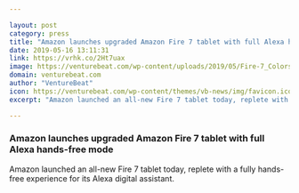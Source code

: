 ```yaml
---

layout: post
category: press
title: "Amazon launches upgraded Amazon Fire 7 tablet with full Alexa hands-free mode"
date: 2019-05-16 13:11:31
link: https://vrhk.co/2Ht7uax
image: https://venturebeat.com/wp-content/uploads/2019/05/Fire-7_Colors.jpg?w=1200&strip=all
domain: venturebeat.com
author: "VentureBeat"
icon: https://venturebeat.com/wp-content/themes/vb-news/img/favicon.ico
excerpt: "Amazon launched an all-new Fire 7 tablet today, replete with a fully hands-free experience for its Alexa digital assistant. "

---
```


### Amazon launches upgraded Amazon Fire 7 tablet with full Alexa hands-free mode

Amazon launched an all-new Fire 7 tablet today, replete with a fully hands-free experience for its Alexa digital assistant. 